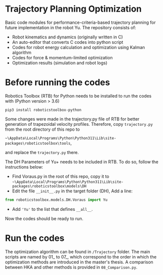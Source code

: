 # Trajectory Planning Optimization
Basic code modules for performance-criteria-based trajectory planning for future implementation in the robot Yu. The repository consists of:

* Robot kinematics and dynamics (originally written in C)
* An auto-editor that converts C codes into python script
* Codes for robot energy calculation and optimization using Kalman algorithm
* Codes for force & momentum-limited optimization
* Optimization results (simulation and robot logs)

# Before running the codes
Robotics Toolbox (RTB) for Python needs to be installed to run the codes with (Python version > 3.6)

```shell script
pip3 install roboticstoolbox-python
```

Some changes were made in the trajectory.py file of RTB for better generation of trapezoidal velocity profiles. Therefore, copy `trajectory.py` from the root directory of this repo to 

`~\AppData\Local\Programs\Python\Python311\Lib\site-packages\roboticstoolbox\tools`,

and replace the `trajectory.py` there.

The DH Parameters of Yu+ needs to be included in RTB. To do so, follow the instructions below:

* Find Voraus.py in the root of this repo, copy it to `~\AppData\Local\Programs\Python\Python311\Lib\site-packages\roboticstoolbox\models\DH`
* Edit the file `__init__.py` in the target folder (DH), Add a line:

```python
from roboticstoolbox.models.DH.Voraus import Yu
```

* Add `'Yu'` to the list that defines `__all__`.

Now the codes should be ready to run.

# Run the codes
The optimization algorithm can be found in `/Trajectory` folder. The main scripts are named by 01_ to 07_, which correspond to the order in which the optimization methods are introduced in the master's thesis. A comparison between HKA and other methods is provided in `08_Comparison.py`. 
